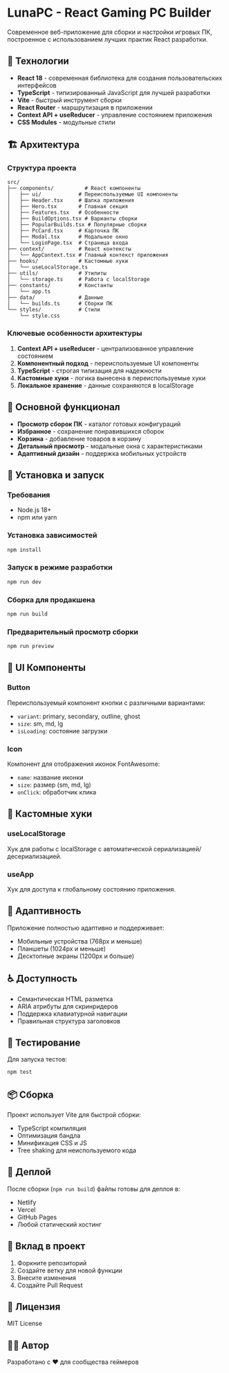 # LunaPC - React Gaming PC Builder

Современное веб-приложение для сборки и настройки игровых ПК, построенное с использованием лучших практик React разработки.

## 🚀 Технологии

- **React 18** - современная библиотека для создания пользовательских интерфейсов
- **TypeScript** - типизированный JavaScript для лучшей разработки
- **Vite** - быстрый инструмент сборки
- **React Router** - маршрутизация в приложении
- **Context API + useReducer** - управление состоянием приложения
- **CSS Modules** - модульные стили

## 🏗️ Архитектура

### Структура проекта
```
src/
├── components/          # React компоненты
│   ├── ui/            # Переиспользуемые UI компоненты
│   ├── Header.tsx     # Шапка приложения
│   ├── Hero.tsx       # Главная секция
│   ├── Features.tsx   # Особенности
│   ├── BuildOptions.tsx # Варианты сборки
│   ├── PopularBuilds.tsx # Популярные сборки
│   ├── PcCard.tsx     # Карточка ПК
│   ├── Modal.tsx      # Модальное окно
│   └── LoginPage.tsx  # Страница входа
├── context/           # React контексты
│   └── AppContext.tsx # Главный контекст приложения
├── hooks/             # Кастомные хуки
│   └── useLocalStorage.ts
├── utils/             # Утилиты
│   └── storage.ts     # Работа с localStorage
├── constants/         # Константы
│   └── app.ts
├── data/              # Данные
│   └── builds.ts      # Сборки ПК
└── styles/            # Стили
    └── style.css
```

### Ключевые особенности архитектуры

1. **Context API + useReducer** - централизованное управление состоянием
2. **Компонентный подход** - переиспользуемые UI компоненты
3. **TypeScript** - строгая типизация для надежности
4. **Кастомные хуки** - логика вынесена в переиспользуемые хуки
5. **Локальное хранение** - данные сохраняются в localStorage

## 🎯 Основной функционал

- **Просмотр сборок ПК** - каталог готовых конфигураций
- **Избранное** - сохранение понравившихся сборок
- **Корзина** - добавление товаров в корзину
- **Детальный просмотр** - модальные окна с характеристиками
- **Адаптивный дизайн** - поддержка мобильных устройств

## 🚀 Установка и запуск

### Требования
- Node.js 18+ 
- npm или yarn

### Установка зависимостей
```bash
npm install
```

### Запуск в режиме разработки
```bash
npm run dev
```

### Сборка для продакшена
```bash
npm run build
```

### Предварительный просмотр сборки
```bash
npm run preview
```

## 🎨 UI Компоненты

### Button
Переиспользуемый компонент кнопки с различными вариантами:
- `variant`: primary, secondary, outline, ghost
- `size`: sm, md, lg
- `isLoading`: состояние загрузки

### Icon
Компонент для отображения иконок FontAwesome:
- `name`: название иконки
- `size`: размер (sm, md, lg)
- `onClick`: обработчик клика

## 🔧 Кастомные хуки

### useLocalStorage
Хук для работы с localStorage с автоматической сериализацией/десериализацией.

### useApp
Хук для доступа к глобальному состоянию приложения.

## 📱 Адаптивность

Приложение полностью адаптивно и поддерживает:
- Мобильные устройства (768px и меньше)
- Планшеты (1024px и меньше)
- Десктопные экраны (1200px и больше)

## ♿ Доступность

- Семантическая HTML разметка
- ARIA атрибуты для скринридеров
- Поддержка клавиатурной навигации
- Правильная структура заголовков

## 🧪 Тестирование

Для запуска тестов:
```bash
npm test
```

## 📦 Сборка

Проект использует Vite для быстрой сборки:
- TypeScript компиляция
- Оптимизация бандла
- Минификация CSS и JS
- Tree shaking для неиспользуемого кода

## 🚀 Деплой

После сборки (`npm run build`) файлы готовы для деплоя в:
- Netlify
- Vercel
- GitHub Pages
- Любой статический хостинг

## 🤝 Вклад в проект

1. Форкните репозиторий
2. Создайте ветку для новой функции
3. Внесите изменения
4. Создайте Pull Request

## 📄 Лицензия

MIT License

## 👨‍💻 Автор

Разработано с ❤️ для сообщества геймеров
